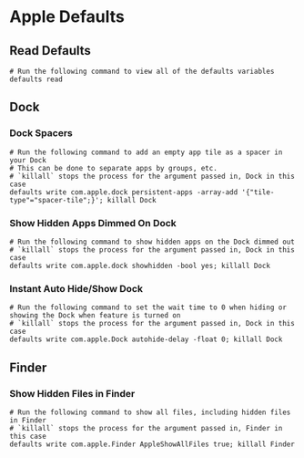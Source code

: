 # Apple Defaults

## Read Defaults

```shell
# Run the following command to view all of the defaults variables
defaults read
```

## Dock

### Dock Spacers

```shell
# Run the following command to add an empty app tile as a spacer in your Dock
# This can be done to separate apps by groups, etc.
# `killall` stops the process for the argument passed in, Dock in this case
defaults write com.apple.dock persistent-apps -array-add '{"tile-type"="spacer-tile";}'; killall Dock
```

### Show Hidden Apps Dimmed On Dock

```shell
# Run the following command to show hidden apps on the Dock dimmed out
# `killall` stops the process for the argument passed in, Dock in this case
defaults write com.apple.dock showhidden -bool yes; killall Dock
```

### Instant Auto Hide/Show Dock

```shell
# Run the following command to set the wait time to 0 when hiding or showing the Dock when feature is turned on
# `killall` stops the process for the argument passed in, Dock in this case
defaults write com.apple.Dock autohide-delay -float 0; killall Dock
```

## Finder

### Show Hidden Files in Finder

```shell
# Run the following command to show all files, including hidden files in Finder
# `killall` stops the process for the argument passed in, Finder in this case
defaults write com.apple.Finder AppleShowAllFiles true; killall Finder
```
